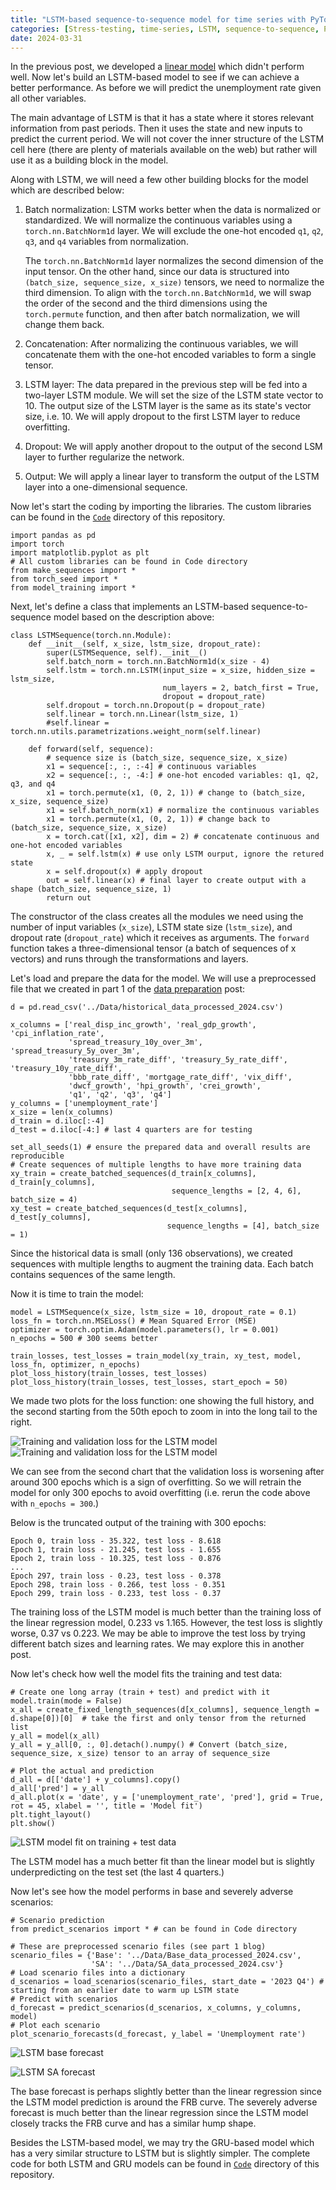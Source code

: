 ```yaml
---
title: "LSTM-based sequence-to-sequence model for time series with PyTorch"
categories: [Stress-testing, time-series, LSTM, sequence-to-sequence, PyTorch]
date: 2024-03-31
---
```


In the previous post, we developed a <a href="2024-03-21-benchmark-linear-regression-for-stress-testing.md">linear model</a> which didn't perform well. Now let's build an LSTM-based model to see if we can achieve a better performance. As before we will predict the unemployment rate given all other variables.

The main advantage of LSTM is that it has a state where it stores relevant information from past periods. Then it uses the state and new inputs to predict the current period. We will not cover the inner structure of the LSTM cell here (there are plenty of materials available on the web) but rather will use it as a building block in the model.

Along with LSTM, we will need a few other building blocks for the model which are described below:

1. Batch normalization: LSTM works better when the data is normalized or standardized. We will normalize the continuous variables using a `torch.nn.BatchNorm1d` layer. We will exclude the one-hot encoded `q1`, `q2`, `q3`, and `q4` variables from normalization.

   The `torch.nn.BatchNorm1d` layer normalizes the second dimension of the input tensor. On the other hand, since our data is structured into `(batch_size, sequence_size, x_size)` tensors, we need to normalize the third dimension. To align with the `torch.nn.BatchNorm1d`, we will swap the order of the second and the third dimensions using the `torch.permute` function, and then after batch normalization, we will change them back.

2.  Concatenation: After normalizing the continuous variables, we will concatenate them with the one-hot encoded variables to form a single tensor.

3.  LSTM layer: The data prepared in the previous step will be fed into a two-layer LSTM module. We will set the size of the LSTM state vector to 10. The output size of the LSTM layer is the same as its state's vector size, i.e. 10. We will apply dropout to the first LSTM layer to reduce overfitting.

4.  Dropout: We will apply another dropout to the output of the second LSM layer to further regularize the network.

5.  Output: We will apply a linear layer to transform the output of the LSTM layer into a one-dimensional sequence.

Now let's start the coding by importing the libraries. The custom libraries can be found in the <a href="../Code">`Code`</a> directory of this repository.

```Python3
import pandas as pd
import torch
import matplotlib.pyplot as plt
# All custom libraries can be found in Code directory
from make_sequences import *
from torch_seed import *
from model_training import *
```

Next, let's define a class that implements an LSTM-based sequence-to-sequence model based on the description above:

```Python3
class LSTMSequence(torch.nn.Module):
    def __init__(self, x_size, lstm_size, dropout_rate):
        super(LSTMSequence, self).__init__()
        self.batch_norm = torch.nn.BatchNorm1d(x_size - 4)
        self.lstm = torch.nn.LSTM(input_size = x_size, hidden_size = lstm_size,
                                  num_layers = 2, batch_first = True,
                                  dropout = dropout_rate)
        self.dropout = torch.nn.Dropout(p = dropout_rate)
        self.linear = torch.nn.Linear(lstm_size, 1)
        #self.linear = torch.nn.utils.parametrizations.weight_norm(self.linear)
    
    def forward(self, sequence):
        # sequence size is (batch_size, sequence_size, x_size)
        x1 = sequence[:, :, :-4] # continuous variables
        x2 = sequence[:, :, -4:] # one-hot encoded variables: q1, q2, q3, and q4
        x1 = torch.permute(x1, (0, 2, 1)) # change to (batch_size, x_size, sequence_size)
        x1 = self.batch_norm(x1) # normalize the continuous variables
        x1 = torch.permute(x1, (0, 2, 1)) # change back to (batch_size, sequence_size, x_size)
        x = torch.cat([x1, x2], dim = 2) # concatenate continuous and one-hot encoded variables
        x, _ = self.lstm(x) # use only LSTM ourput, ignore the retured state
        x = self.dropout(x) # apply dropout
        out = self.linear(x) # final layer to create output with a shape (batch_size, sequence_size, 1)
        return out
```

The constructor of the class creates all the modules we need using the number of input variables (`x_size`), LSTM state size (`lstm_size`), and dropout rate (`dropout_rate`) which it receives as arguments. The `forward` function takes a three-dimensional tensor (a batch of sequences of x vectors) and runs through the transformations and layers.

Let's load and prepare the data for the model. We will use a preprocessed file that we created in part 1 of the <a href="2024-03-01-data-preparation-for-stress-testing-model-part-1.md">data preparation</a> post:

```Python3
d = pd.read_csv('../Data/historical_data_processed_2024.csv')

x_columns = ['real_disp_inc_growth', 'real_gdp_growth', 'cpi_inflation_rate',
             'spread_treasury_10y_over_3m', 'spread_treasury_5y_over_3m',
             'treasury_3m_rate_diff', 'treasury_5y_rate_diff', 'treasury_10y_rate_diff',
             'bbb_rate_diff', 'mortgage_rate_diff', 'vix_diff',
             'dwcf_growth', 'hpi_growth', 'crei_growth',
             'q1', 'q2', 'q3', 'q4']
y_columns = ['unemployment_rate']
x_size = len(x_columns)
d_train = d.iloc[:-4]
d_test = d.iloc[-4:] # last 4 quarters are for testing

set_all_seeds(1) # ensure the prepared data and overall results are reproducible
# Create sequences of multiple lengths to have more training data
xy_train = create_batched_sequences(d_train[x_columns], d_train[y_columns],
                                    sequence_lengths = [2, 4, 6], batch_size = 4)
xy_test = create_batched_sequences(d_test[x_columns], d_test[y_columns],
                                   sequence_lengths = [4], batch_size = 1)
```

Since the historical data is small (only 136 observations), we created sequences with multiple lengths to augment the training data. Each batch contains sequences of the same length.

Now it is time to train the model:

```Python3
model = LSTMSequence(x_size, lstm_size = 10, dropout_rate = 0.1)
loss_fn = torch.nn.MSELoss() # Mean Squared Error (MSE)
optimizer = torch.optim.Adam(model.parameters(), lr = 0.001)
n_epochs = 500 # 300 seems better

train_losses, test_losses = train_model(xy_train, xy_test, model, loss_fn, optimizer, n_epochs)
plot_loss_history(train_losses, test_losses)
plot_loss_history(train_losses, test_losses, start_epoch = 50)
```

We made two plots for the loss function: one showing the full history, and the second starting from the 50th epoch to zoom in into the long tail to the right.

![Training and validation loss for the LSTM model](../Charts/LSTM_training_and_validation_loss_0_500.png)
![Training and validation loss for the LSTM model](../Charts/LSTM_training_and_validation_loss_50_500.png)

We can see from the second chart that the validation loss is worsening after around 300 epochs which is a sign of overfitting. So we will retrain the model for only 300 epochs to avoid overfitting (i.e. rerun the code above with `n_epochs = 300`.)

Below is the truncated output of the training with 300 epochs:

```
Epoch 0, train loss - 35.322, test loss - 8.618
Epoch 1, train loss - 21.245, test loss - 1.655
Epoch 2, train loss - 10.325, test loss - 0.876
...
Epoch 297, train loss - 0.23, test loss - 0.378
Epoch 298, train loss - 0.266, test loss - 0.351
Epoch 299, train loss - 0.233, test loss - 0.37
```

The training loss of the LSTM model is much better than the training loss of the linear regression model, 0.233 vs 1.165. However, the test loss is slightly worse, 0.37 vs 0.223. We may be able to improve the test loss by trying different batch sizes and learning rates. We may explore this in another post.

Now let's check how well the model fits the training and test data:

```Python3
# Create one long array (train + test) and predict with it
model.train(mode = False)
x_all = create_fixed_length_sequences(d[x_columns], sequence_length = d.shape[0])[0]  # take the first and only tensor from the returned list
y_all = model(x_all)
y_all = y_all[0, :, 0].detach().numpy() # Convert (batch_size, sequence_size, x_size) tensor to an array of sequence_size

# Plot the actual and prediction
d_all = d[['date'] + y_columns].copy()
d_all['pred'] = y_all
d_all.plot(x = 'date', y = ['unemployment_rate', 'pred'], grid = True, rot = 45, xlabel = '', title = 'Model fit')
plt.tight_layout()
plt.show()
```

![LSTM model fit on training + test data](../Charts/LSTM_fit.png)

The LSTM model has a much better fit than the linear model but is slightly underpredicting on the test set (the last 4 quarters.)

Now let's see how the model performs in base and severely adverse scenarios:

```Python3
# Scenario prediction
from predict_scenarios import * # can be found in Code directory

# These are preprocessed scenario files (see part 1 blog)
scenario_files = {'Base': '../Data/Base_data_processed_2024.csv',
                  'SA': '../Data/SA_data_processed_2024.csv'}
# Load scenario files into a dictionary
d_scenarios = load_scenarios(scenario_files, start_date = '2023 Q4') # starting from an earlier date to warm up LSTM state
# Predict with scenarios
d_forecast = predict_scenarios(d_scenarios, x_columns, y_columns, model)
# Plot each scenario
plot_scenario_forecasts(d_forecast, y_label = 'Unemployment rate')
```

![LSTM base forecast](../Charts/LSTM_base_forecast.png)

![LSTM SA forecast](../Charts/LSTM_sa_forecast.png)

The base forecast is perhaps slightly better than the linear regression since the LSTM model prediction is around the FRB curve. The severely adverse forecast is much better than the linear regression since the LSTM model closely tracks the FRB curve and has a similar hump shape.

Besides the LSTM-based model, we may try the GRU-based model which has a very similar structure to LSTM but is slightly simpler. The complete code for both LSTM and GRU models can be found in <a href="../Code">`Code`</a> directory of this repository.
